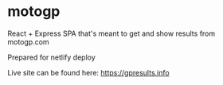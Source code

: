 # motogp
React + Express SPA that's meant to get and show results from motogp.com

Prepared for netlify deploy

Live site can be found here: https://gpresults.info
